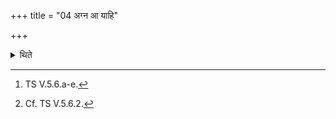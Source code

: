 +++
title = "04 अग्न आ याहि"

+++

<details><summary>थिते</summary>

4. With agna ā yāhi...[^1] (he places) the five forms of days.[^2]  

[^1]: TS V.5.6.a-e.  

[^2]: Cf. TS V.5.6.2.  
</details>
